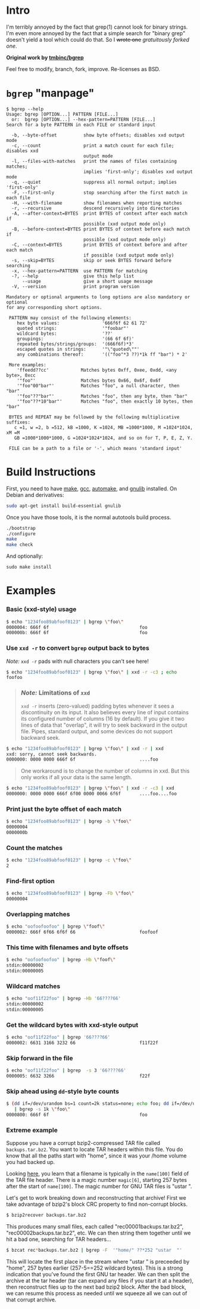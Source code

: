 # Intro
I'm terribly annoyed by the fact that grep(1) cannot look for binary
strings. I'm even more annoyed by the fact that a simple search for 
"binary grep" doesn't yield a tool which could do that. So I ~~wrote one~~ *gratuitously forked one*.

**Original work by [tmbinc/bgrep](https://github.com/tmbinc/bgrep)**

Feel free to modify, branch, fork, improve. Re-licenses as BSD.
# `bgrep` "manpage"

```
$ bgrep --help
Usage: bgrep [OPTION...] PATTERN [FILE...]
  or:  bgrep [OPTION...] --hex-pattern=PATTERN [FILE...]
Search for a byte PATTERN in each FILE or standard input

  -b, --byte-offset          show byte offsets; disables xxd output mode
  -c, --count                print a match count for each file; disables xxd
                             output mode
  -l, --files-with-matches   print the names of files containing matches;
                             implies 'first-only'; disables xxd output mode
  -q, --quiet                suppress all normal output; implies 'first-only'
  -F, --first-only           stop searching after the first match in each file
  -H, --with-filename        show filenames when reporting matches
  -r, --recursive            descend recursively into directories
  -A, --after-context=BYTES  print BYTES of context after each match if
                             possible (xxd output mode only)
  -B, --before-context=BYTES print BYTES of context before each match if
                             possible (xxd output mode only)
  -C, --context=BYTES        print BYTES of context before and after each match
                             if possible (xxd output mode only)
  -s, --skip=BYTES           skip or seek BYTES forward before searching
  -x, --hex-pattern=PATTERN  use PATTERN for matching
  -?, --help                 give this help list
      --usage                give a short usage message
  -V, --version              print program version

Mandatory or optional arguments to long options are also mandatory or optional
for any corresponding short options.

 PATTERN may consist of the following elements:
    hex byte values:                '666f6f 62 61 72'
    quoted strings:                 '"foobar"'
    wildcard bytes:                 '??'
    groupings:                      '(66 6f 6f)'
    repeated bytes/strings/groups:  '(666f6f)*3'
    escaped quotes in strings:      '"\"quoted\""'
    any combinations thereof:       '(("foo"*3 ??)*1k ff "bar") * 2'

 More examples:
    'ffeedd??cc'            Matches bytes 0xff, 0xee, 0xdd, <any byte>, 0xcc
    '"foo"'                 Matches bytes 0x66, 0x6f, 0x6f
    '"foo"00"bar"'          Matches "foo", a null character, then "bar"
    '"foo"??"bar"'          Matches "foo", then any byte, then "bar"
    '"foo"??*10"bar"'       Matches "foo", then exactly 10 bytes, then "bar"

 BYTES and REPEAT may be followed by the following multiplicative suffixes:
   c =1, w =2, b =512, kB =1000, K =1024, MB =1000*1000, M =1024*1024, xM =M
   GB =1000*1000*1000, G =1024*1024*1024, and so on for T, P, E, Z, Y.

 FILE can be a path to a file or '-', which means 'standard input'
```
# Build Instructions
First, you need to have [make](https://www.gnu.org/software/make/manual/make.html), [gcc](https://gcc.gnu.org/), [automake](https://www.gnu.org/software/automake/), and [gnulib](https://www.gnu.org/software/gnulib/) installed.
On Debian and derivatives:
```bash
sudo apt-get install build-essential gnulib
```

Once you have those tools, it is the normal autotools build process.
```bash
./bootstrap
./configure
make
make check
```
And optionally:
```
sudo make install
```



# Examples
### Basic (xxd-style) usage
```bash
$ echo "1234foo89abfoof0123" | bgrep \"foo\"
0000004: 666f 6f                                  foo
000000b: 666f 6f                                  foo
```
### Use `xxd -r` to convert `bgrep` output back to bytes

*Note:* `xxd -r` pads with null characters you can't see here!
```bash
$ echo "1234foo89abfoof0123" | bgrep \"foo\" | xxd -r -c3 ; echo
foofoo
```
> ### *Note:* Limitations of `xxd`
> `xxd -r` inserts (zero-valued) padding bytes whenever it sees a discontinuity on its input. It also believes every line of
> input contains its configured number of columns (16 by default).  If you give it two lines of data that "overlap", it will
> try to seek backward in the output file.  Pipes, standard output, and some devices do not support backward seek.
```bash
$ echo "1234foo89abfoof0123" | bgrep \"foo\" | xxd -r | xxd
xxd: sorry, cannot seek backwards.
0000000: 0000 0000 666f 6f                        ....foo
```
> One workaround is to change the number of columns in xxd. But this only works if all your data is the same length.
```bash
$ echo "1234foo89abfoof0123" | bgrep \"foo\" | xxd -r -c3 | xxd
0000000: 0000 0000 666f 6f00 0000 0066 6f6f       ....foo....foo
```

### Print just the byte offset of each match
```bash
$ echo "1234foo89abfoof0123" | bgrep -b \"foo\"
00000004
0000000b
```
### Count the matches
```bash
$ echo "1234foo89abfoof0123" | bgrep -c \"foo\"
2
```
### Find-first option
```bash
$ echo "1234foo89abfoof0123" | bgrep -Fb \"foo\"
00000004
```
### Overlapping matches
```bash
$ echo "oofoofoofoo" | bgrep \"foof\"
0000002: 666f 6f66 6f6f 66                        foofoof
```
### This time with filenames and byte offsets
```bash
$ echo "oofoofoofoo" | bgrep -Hb \"foof\"
stdin:00000002
stdin:00000005
```
### Wildcard matches
```bash
$ echo "oof11f22foo" | bgrep -Hb '66????66'
stdin:00000002
stdin:00000005
```
### Get the wildcard bytes with xxd-style output
```bash
$ echo "oof11f22foo" | bgrep '66????66'
0000002: 6631 3166 3232 66                        f11f22f
```
### Skip forward in the file
```bash
$ echo "oof11f22foo" | bgrep  -s 3 '66????66'
0000005: 6632 3266                                f22f
```
### Skip ahead using `dd`-style byte counts
```bash
$ (dd if=/dev/urandom bs=1 count=2k status=none; echo foo; dd if=/dev/urandom bs=1 count=1k status=none) \
   | bgrep -s 1k \"foo\"
0000800: 666f 6f                                  foo
```
### Extreme example

Suppose you have a corrupt bzip2-compressed TAR file called `backups.tar.bz2`.  You want to locate TAR headers within this file.  You do know that all the paths start with "home", since it was your /home volume you had backed up.

Looking [here](https://www.gnu.org/software/tar/manual/html_node/Standard.html), you learn that a filename is typically in the `name[100]` field of the TAR file header.  There is a magic number `magic[6]`, starting 257 bytes after the start of `name[100]`.
The magic number for GNU TAR files is "ustar  ".

Let's get to work breaking down and reconstructing that archive!  First we take advantage of bzip2's block CRC property to find non-corrupt blocks.

```bash
$ bzip2recover backups.tar.bz2
```
This produces many small files, each called "rec00001backups.tar.bz2", "rec00002backups.tar.bz2", etc.  We can then string them together until we hit a bad one, searching for TAR headers...

```bash
$ bzcat rec*backups.tar.bz2 | bgrep -F  '"home/" ??*252 "ustar  "'
```
This will locate the first place in the stream where "ustar  " is preceeded by "home", 257 bytes earlier (257-5==252 wildcard bytes).  This is a strong indication that you've found the first GNU tar header.  We can then split the archive at the tar header (tar can expand any files if you start it at a header), then reconstruct files up to the next bad bzip2 block.  After the bad block, we can resume this process as needed until we squeeze all we can out of that corrupt archive.

